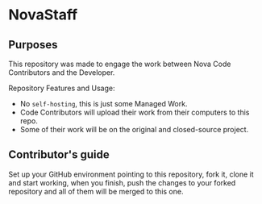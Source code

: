 # NovaStaff

## Purposes

This repository was made to engage the work between Nova Code Contributors and the Developer.

Repository Features and Usage:

- No `self-hosting`, this is just some Managed Work.
- Code Contributors will upload their work from their computers to this repo.
- Some of their work will be on the original and closed-source project.

## Contributor's guide

Set up your GitHub environment pointing to this repository, fork it, clone it and start working, when you finish, push the changes to your forked repository and all of them will be merged to this one.
